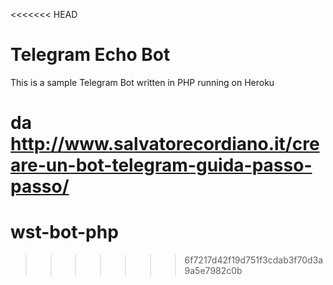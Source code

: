<<<<<<< HEAD
# Telegram Echo Bot

This is a sample Telegram Bot written in PHP running on Heroku

da http://www.salvatorecordiano.it/creare-un-bot-telegram-guida-passo-passo/
=======
# wst-bot-php
>>>>>>> 6f7217d42f19d751f3cdab3f70d3a9a5e7982c0b
